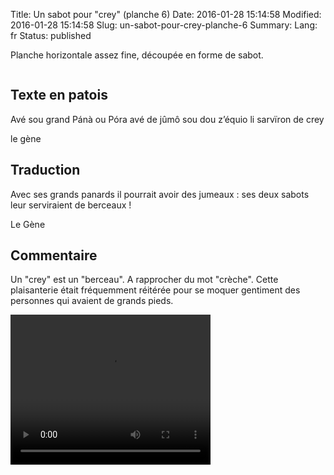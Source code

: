 Title: Un sabot pour "crey" (planche 6)
Date: 2016-01-28 15:14:58
Modified: 2016-01-28 15:14:58
Slug: un-sabot-pour-crey-planche-6
Summary: 
Lang: fr
Status: published

Planche horizontale assez fine, découpée en forme de sabot.

<figure class="image-block" style="float: center;">
  <img alt="" src="{static}/images/planche_6.png">
  <figcaption style="max-width: 685px"></figcaption>
</figure>


## Texte en patois
Avé sou grand Pánà ou Póra avé de jûmô sou dou z’équio li sarvïron de crey

le gène

## Traduction
Avec ses grands panards il pourrait avoir des jumeaux : ses deux sabots leur serviraient de berceaux !

Le Gène

## Commentaire
Un "crey" est un "berceau". A rapprocher du mot "crèche".
Cette plaisanterie était fréquemment réitérée pour se moquer gentiment des personnes qui avaient de grands pieds.




<video width="320" height="240" controls>
  <source src="{static}/videos/video_6.mp4" type="video/mp4">
</video>
